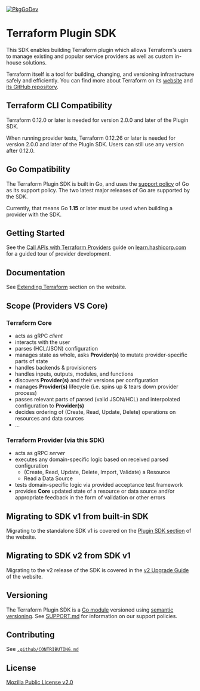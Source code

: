 [![PkgGoDev](https://pkg.go.dev/badge/github.com/hashicorp/terraform-plugin-sdk/v2)](https://pkg.go.dev/github.com/hashicorp/terraform-plugin-sdk/v2)

# Terraform Plugin SDK

This SDK enables building Terraform plugin which allows Terraform's users to manage existing and popular service providers as well as custom in-house solutions.

Terraform itself is a tool for building, changing, and versioning infrastructure safely and efficiently. You can find more about Terraform on its [website](https://www.terraform.io) and [its GitHub repository](https://github.com/hashicorp/terraform).

## Terraform CLI Compatibility

Terraform 0.12.0 or later is needed for version 2.0.0 and later of the Plugin SDK.

When running provider tests, Terraform 0.12.26 or later is needed for version 2.0.0 and later of the Plugin SDK. Users can still use any version after 0.12.0.

## Go Compatibility

The Terraform Plugin SDK is built in Go, and uses the [support policy](https://golang.org/doc/devel/release.html#policy) of Go as its support policy. The two latest major releases of Go are supported by the SDK.

Currently, that means Go **1.15** or later must be used when building a provider with the SDK.

## Getting Started

See the [Call APIs with Terraform Providers](https://learn.hashicorp.com/collections/terraform/providers) guide on [learn.hashicorp.com](https://learn.hashicorp.com) for a guided tour of provider development.

## Documentation

See [Extending Terraform](https://www.terraform.io/docs/extend/index.html) section on the website.

## Scope (Providers VS Core)

### Terraform Core

 - acts as gRPC _client_
 - interacts with the user
 - parses (HCL/JSON) configuration
 - manages state as whole, asks **Provider(s)** to mutate provider-specific parts of state
 - handles backends & provisioners
 - handles inputs, outputs, modules, and functions
 - discovers **Provider(s)** and their versions per configuration
 - manages **Provider(s)** lifecycle (i.e. spins up & tears down provider process)
 - passes relevant parts of parsed (valid JSON/HCL) and interpolated configuration to **Provider(s)**
 - decides ordering of (Create, Read, Update, Delete) operations on resources and data sources
 - ...

### Terraform Provider (via this SDK)

 - acts as gRPC _server_
 - executes any domain-specific logic based on received parsed configuration
   - (Create, Read, Update, Delete, Import, Validate) a Resource
   - Read a Data Source
 - tests domain-specific logic via provided acceptance test framework
 - provides **Core** updated state of a resource or data source and/or appropriate feedback in the form of validation or other errors

## Migrating to SDK v1 from built-in SDK

Migrating to the standalone SDK v1 is covered on the [Plugin SDK section](https://www.terraform.io/docs/extend/guides/v1-upgrade-guide.html) of the website.

## Migrating to SDK v2 from SDK v1

Migrating to the v2 release of the SDK is covered in the [v2 Upgrade Guide](https://www.terraform.io/docs/extend/guides/v2-upgrade-guide.html) of the website.

## Versioning

The Terraform Plugin SDK is a [Go module](https://github.com/golang/go/wiki/Modules) versioned using [semantic versioning](https://semver.org/). See [SUPPORT.md](https://github.com/hashicorp/terraform-plugin-sdk/blob/master/SUPPORT.md) for information on our support policies.

## Contributing

See [`.github/CONTRIBUTING.md`](https://github.com/hashicorp/terraform-plugin-sdk/blob/main/.github/CONTRIBUTING.md)

## License

[Mozilla Public License v2.0](https://github.com/hashicorp/terraform-plugin-sdk/blob/main/LICENSE)
